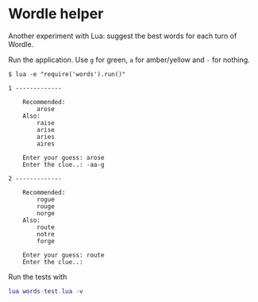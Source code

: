 # Wordle helper

Another experiment with Lua: suggest the best words for each turn of Wordle.

Run the application. Use `g` for green, `a` for amber/yellow and `-` for nothing.
```
$ lua -e "require('words').run()"

1 -------------

    Recommended:
        arose
    Also:
        raise
        arise
        aries
        aires

    Enter your guess: arose
    Enter the clue..: -aa-g

2 -------------

    Recommended:
        rogue
        rouge
        norge
    Also:
        route
        notre
        forge

    Enter your guess: route
    Enter the clue..:
```

Run the tests with
```lua
lua words-test.lua -v
```
